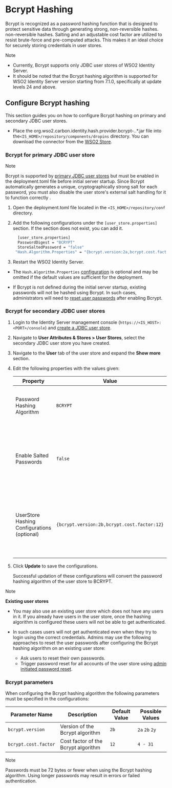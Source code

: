 # Bcrypt Hashing

Bcrypt is recognized as a password hashing function that is designed to protect sensitive data through generating strong, non-reversible hashes. non-reversible hashes. Salting and an adjustable cost factor are utilized to resist brute-force and pre-computed attacks. This makes it an ideal choice for securely storing credentials in user stores.

> [!NOTE]
> * Currently, Bcrypt supports only JDBC user stores of WSO2 Identity Server.
> * It should be noted that the Bcrypt hashing algorithm is supported for WSO2 Identity Server version starting from 7.1.0, specifically at update levels 24 and above.

## Configure Bcrypt hashing

This section guides you on how to configure Bcrypt hashing on primary and secondary JDBC user stores.
* Place the org.wso2.carbon.identity.hash.provider.bcrypt-*.*.*.jar file into the`<IS_HOME>/repository/components/dropins` directory. You can download the connector from the [WSO2 Store](https://store.wso2.com/connector/identity-hash-provider-bcrypt).
### Bcrypt for primary JDBC user store

> [!NOTE]
> Bcrypt is supported by 
[primary JDBC user stores](https://is.docs.wso2.com/en/7.0.0/guides/users/user-stores/primary-user-store/configure-a-jdbc-user-store/) but must be enabled in the deployment.toml file before initial server startup. Since Bcrypt automatically generates a unique, cryptographically strong salt for each password, you must also disable the user store's external salt handling for it to function correctly .

1. Open the deployment.toml file located in the `<IS_HOME>/repository/conf` directory.

2. Add the following configurations under the `[user_store.properties]` section. If the section does not exist, you can add it.

   ```bash
     [user_store.properties]
     PasswordDigest = "BCRYPT"
     StoreSaltedPassword = "false"
    "Hash.Algorithm.Properties" = "{bcrypt.version:2a,bcrypt.cost.factor:10}"
   ```
3. Restart the WSO2 Identity Server.

* The `Hash.Algorithm.Properties` [configuration](#bcrypt-parameters) is optional and may be omitted if the default values are sufficient for the deployment.
  
* If Bcrypt is not defined during the initial server startup, existing passwords will not be hashed using Bcrypt. In such cases, administrators will need to [reset user passwords](https://is.docs.wso2.com/en/latest/guides/account-configurations/account-recovery/password-recovery/) after enabling Bcrypt.
  
### Bcrypt for secondary JDBC user stores

1. Login to the Identity Server management console (`https://<IS_HOST>:<PORT>/console`) and [create a JDBC user store](https://is.docs.wso2.com/en/7.0.0/guides/users/user-stores/configure-secondary-user-stores/).

2. Navigate to **User Attributes & Stores > User Stores**, select the secondary JDBC user store you have created.
   
3. Navigate to the **User** tab of the user store and expand the **Show more** section.

5. Edit the following properties with the values given:

   <table>
    <thead>
    <tr class="header">
    <th>Property</th>
    <th>Value</th>
    <th>Description</th>
    </tr>
    </thead>
    <tbody>
    <tr class="odd">
    <td>Password Hashing Algorithm</td>
    <td><code>BCRYPT</code></td>
    <td>Name of the hashing algorithm supported by the user store.</td>
    </tr>
    <tr class = "odd">
    <td>Enable Salted Passwords</td>
    <td><code>false</code></td>
    <td>Determines whether passwords are stored with an additional salt. For bcrypt, this should be set to false.</td>
    </tr>
    <tr class="even">
    <td>UserStore Hashing Configurations (optional)</td>
    <td><code>{bcrypt.version:2b,bcrypt.cost.factor:12}</code></td>
    <td>Additional parameters required for password hashing algorithm. This should be given in JSON format.</td>
        </tbody>
    </table>

5. Click **Update** to save the configurations.

   Successful updation of these configurations will convert the password hashing algorithm of the user store to BCRYPT.

> [!NOTE]
>  **Existing user stores**
> - You may also use an existing user store which does not have any users in it. If you already have users in the user store, once the hashing algorithm is configured these users will not be able to get authenticated.
>
> - In such cases users will not get authenticated even when they try to login using the correct  credentials. Admins may use the following approaches to reset the user passwords after configuring the Bcrypt hashing algorithm on an existing user store:
>   - Ask users to reset their own passwords.
>   - Trigger password reset for all accounts of the user store using [admin initiated password reset](https://is.docs.wso2.com/en/7.0.0/guides/users/manage-users/#reset-the-users-password).

### Bcrypt parameters 

   When configuring the Bcrypt hashing algorithm the following parameters must be specified in the configurations:
   
   <table>
  <thead>
    <tr class="header">
      <th >Parameter Name</th>
      <th>Description</th>
      <th>Default Value</th>
      <th>Possible Values</th>
    </tr>
  </thead>
  <tbody>
    <tr class="odd">
      <td><code>bcrypt.version</code></td>
      <td>Version of the Bcrypt algorithm</td>
      <td><code>2b</code></td>
      <td><code>2a</code> <code>2b</code> <code>2y</code></td>
    </tr>
    <tr class="even">
      <td><code>bcrypt.cost.factor</code></td>
      <td>Cost factor of the Bcrypt algorithm</td>
      <td><code>12</code></td>
      <td><code>4 - 31</code></td>
    </tr>
  </tbody>
</table>

>[!NOTE]
>Passwords must be 72 bytes or fewer when using the Bcrypt hashing algorithm. Using longer passwords may result in errors or failed authentication.
   



